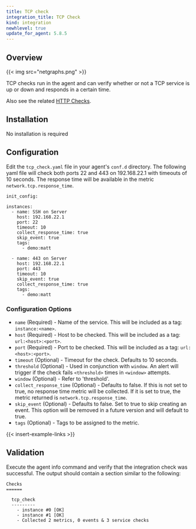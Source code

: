 ```yaml
---
title: TCP check
integration_title: TCP Check
kind: integration
newhlevel: true
update_for_agent: 5.8.5
---
```

## Overview

{{< img src="netgraphs.png" >}}

TCP checks run in the agent and can verify whether or not a TCP service is up or down and responds in a certain time.

Also see the related [HTTP Checks](/integrations/httpcheck).

## Installation

No installation is required

## Configuration

Edit the `tcp_check.yaml` file in your agent's `conf.d` directory. The following yaml file will check both ports 22 and 443 on 192.168.22.1 with timeouts of 10 seconds. The response time will be available in the metric `network.tcp.response_time`.

    init_config:

    instances:
      - name: SSH on Server
        host: 192.168.22.1
        port: 22
        timeout: 10
        collect_response_time: true
        skip_event: true
        tags:
          - demo:matt

      - name: 443 on Server
        host: 192.168.22.1
        port: 443
        timeout: 10
        skip_event: true
        collect_response_time: true
        tags:
          - demo:matt


### Configuration Options

* `name` (Required) - Name of the service. This will be included as a tag: `instance:<name>`.
* `host` (Required) - Host to be checked. This will be included as a tag: `url:<host>:<port>`.
* `port` (Required) - Port to be checked. This will be included as a tag: `url:<host>:<port>`.
* `timeout` (Optional) - Timeout for the check. Defaults to 10 seconds.
* `threshold` (Optional) - Used in conjunction with `window`. An alert will trigger if the check fails `<threshold>` times in `<window>` attempts.
* `window` (Optional) - Refer to 'threshold'.
* `collect_response_time` (Optional) - Defaults to false. If this is not set to true, no response time metric will be collected. If it is set to true, the metric returned is `network.tcp.response_time`.
* `skip_event` (Optional) - Defaults to false. Set to true to skip creating an event. This option will be removed in a future version and will default to true.
* `tags` (Optional) - Tags to be assigned to the metric.

{{< insert-example-links >}}

## Validation

Execute the agent info command and verify that the integration check was successful. The output should contain a section similar to the following:

    Checks
    ======

      tcp_check
      ---------
        - instance #0 [OK]
        - instance #1 [OK]
        - Collected 2 metrics, 0 events & 3 service checks
